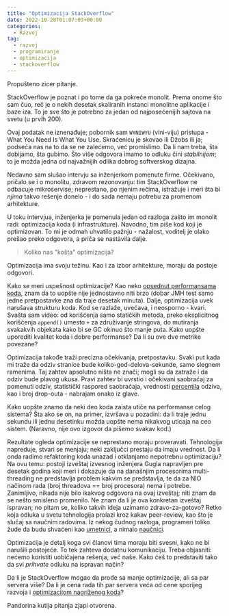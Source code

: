 ```yaml
---
title: "Optimizacija StackOverflow"
date: 2022-10-28T01:07:03+00:00
categories:
  - Razvoj
tag:
  - razvoj
  - programiranje
  - optimizacija
  - stackoverflow
---
```


Propušteno zicer pitanje.

<!--more-->

StackOverflow je poznat i po tome da ga pokreće monolit. Prema onome što sam čuo, reč je o nekih desetak skaliranih instanci monolitne aplikacije i baze iza. To je sve što je potrebno za jedan od najposećenijih sajtova na svetu (u prvih 200).

Ovaj podatak ne iznenađuje; pobornik sam `WYNIWYU` (vini-viju) pristupa - What You Need Is What You Use. Skraćenicu je skovao ili Džobs ili ja; podseća nas na to da se ne zalećemo, već promislimo. Da li nam treba, šta dobijamo, šta gubimo. Što više odgovora imamo to odluku čini _stabilnijom_; to je možda jedna od najvažnijih odlika dobrog softverskog dizajna.

Nedavno sam slušao intervju sa inženjerkom pomenute firme. Očekivano, pričalo se i o monolitu, zdravom rezonovanju: tim StackOverflow ne odbacuje mikroservise; neprestano, po njenim rečima, istražuje i meri šta bi _njima_ takvo rešenje donelo - i do sada nemaju potrebu za promenom arhitekture.

U toku intervjua, inženjerka je pomenula jedan od razloga zašto im monolit radi: optimizacija koda (i infrastrukture). Navodno, tim piše kod koji je optimizovan. To mi je odmah uhvatilo pažnju - nažalost, voditelj je olako prešao preko odgovora, a priča se nastavila dalje.

> Koliko nas "košta" optimizacija?

Optimizacija ima svoju težinu. Kao i za izbor arhitekture, moraju da postoje odgovori.

Kako se meri uspešnost optimizacije? Kao neko [opsednut performansama koda](https://github.com/igr/java-benchmarks), znam da to uopšte nije jednostavno niti brzo (dobar JMH test samo jedne pretpostavke zna da traje desetak minuta). Dalje, optimizacija uvek narušava strukturu koda. Kod se razlaže, uvećava, i neosporno - kvari. Svašta sam video: od korišćenja samo statičkih metoda, preko eksplicitnog korišćenja `append()` umesto `+` za združivanje stringova, do mutiranja svakakvih objekata kako bi se GC okinuo što manje puta. Kako uopšte uporediti kvalitet koda i dobre performanse? Da li su ove dve metrike povezane?

Optimizacija takođe traži precizna očekivanja, pretpostavku. Svaki put kada mi traže da odziv stranice bude koliko-god-delova-sekunde, samo slegnem ramenima. Taj zahtev apsolutno ništa ne znači; mogli su da zatraže i da odziv bude plavog ukusa. Pravi zahtev bi uvrstio i očekivani saobraćaj za pomenuti odziv, statistički raspored saobraćaja, vrednosti [percentila](https://oblac.rs/koji-si-percentil/) odziva, kao i broj drop-outa - nabrajam onako iz glave.

Kako uopšte znamo da neki deo koda zaista utiče na performanse celog sistema? Šta ako se on, na primer, izvršava u pozadini: da li traje jednu sekundu ili jednu desetinku možda uopšte nema nikakvog uticaja na ceo sistem. (Naravno, nije ovo izgovor da pišemo svakav kod.)

Rezultate ogleda optimizacije se neprestano moraju proveravati. Tehnologija napreduje, stvari se menjaju; neki zaključci prestaju da imaju vrednost. Da li onda radimo refaktoring koda unazad i otklanjamo nepotrebnu optimizaciju? Na ovu temu: postoji izveštaj izvesnog inženjera Gugla napravljen pre desetak godina koji meri i dokazuje da na današnjim procesorima multi-threading ne predstavlja problem kakvim se predstavlja, te da za NIO načinom rada (broj threadova == broj procesora) nema i potrebe. Zanimljivo, nikada nije bilo ikakvog odgovora na ovaj izveštaj; niti znam da se nešto smisleno promenilo. Ne znam da li je ova konkretan izveštaj ispravan; no pitam se, koliko takvih ideja uzimamo zdravo-za-gotovo? Retko koja odluka u svetu tehnologija prolazi kroz kakav peer-review, kao što je slučaj sa naučnim radovima. Iz nekog čudnog razloga, programeri toliko žude da budu shvaćeni kao [umetnici](https://oblac.rs/neostvareni-umetnici-razvoja/), a nimalo [naučnici](https://oblac.rs/pisanje-programa-umetnost-ili-nauka/).

Optimizacija je detalj koga svi članovi tima moraju biti svesni, kako ne bi narušili postojeće. To tek zahteva dodatnu komunikaciju. Treba objasniti: nećemo koristiti uobičajena rešenja, već naše. Kako ćeš to predstaviti tako da svi _prihvate_ odluku na ispravan način?

Da li je StackOverflow mogao da prođe sa manje optimizacije, ali sa par servera više? Da li je cena rada tih par servera veća od cene sporijeg razvoja i [optimizacijom nagriženog koda](https://oblac.rs/optimizacija-i-realizacija/)?

Pandorina kutija pitanja zjapi otvorena.